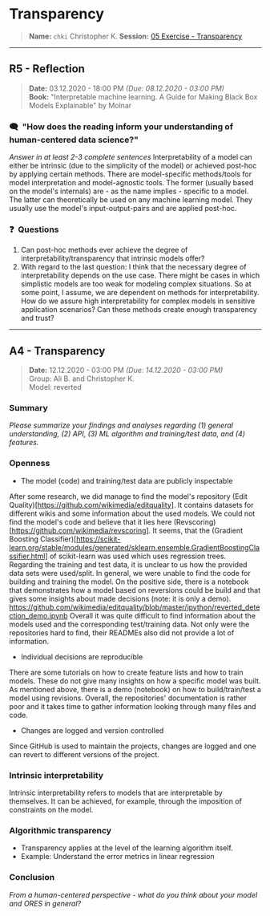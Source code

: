 # Transparency
> **Name:** `chki` Christopher K.
> **Session:** [05 Exercise - Transparency](https://github.com/FUB-HCC/hcds-winter-2020/wiki/05_exercise)   
----

## R5 - Reflection
> **Date:** 03.12.2020 - 18:00 PM *(Due: 08.12.2020 - 03:00 PM)*<br>
> **Book:** "Interpretable machine learning. A Guide for Making Black Box Models Explainable" by Molnar

### 🗨️&nbsp; "How does the reading inform your understanding of human-centered data science?"  
_Answer in at least 2-3 complete sentences_
Interpretability of a model can either be intrinsic (due to the simplicity of the model) or achieved post-hoc by applying certain methods.
There are model-specific methods/tools for model interpretation and model-agnostic tools. The former (usually based on the model's internals) are - as the name implies - specific to a model. The latter can theoretically be used on any machine learning model. They usually use the model's input-output-pairs and are applied post-hoc.

### ❓&nbsp; Questions
1. Can post-hoc methods ever achieve the degree of interpretability/transparency that intrinsic models offer?
1. With regard to the last question: I think that the necessary degree of interpretability depends on the use case. There might be cases in which simplistic models are too weak for modeling complex situations. So at some point, I assume, we are dependent on methods for interpretability. How do we assure high interpretability for complex models in sensitive application scenarios? Can these methods create enough transparency and trust?


***

## A4 - Transparency
> **Date:** 12.12.2020 - 03:00 PM *(Due: 14.12.2020 - 03:00 PM)*<br>
> Group: Ali B. and Christopher K.<br>
> Model: reverted<br>

### Summary 

_Please summarize your findings and analyses regarding (1) general understanding, (2) API, (3) ML algorithm and training/test data, and (4) features._

### Openness
 * The model (code) and training/test data are publicly inspectable
 
  After some research, we did manage to find the model's repository (Edit Quality)[https://github.com/wikimedia/editquality].
  It contains datasets for different wikis and some information about the used models.
  We could not find the model's code and believe that it lies here (Revscoring)[https://github.com/wikimedia/revscoring].
  It seems, that the (Gradient Boosting Classifier)[https://scikit-learn.org/stable/modules/generated/sklearn.ensemble.GradientBoostingClassifier.html] of scikit-learn was used which uses regression trees. Regarding the training and test data, it is unclear to us how the provided data sets were used/split. In general, we were unable to find the code for building and training the model. On the positive side, there is a notebook that demonstrates how a model based on reversions could be build and that gives some insights about made decisions (note: it is only a demo).  https://github.com/wikimedia/editquality/blob/master/ipython/reverted_detection_demo.ipynb
  Overall it was quite difficult to find information about the models used and the corresponding test/training data. Not only were the repositories hard to find, their READMEs also did not provide a lot of information.
 
 * Individual decisions are reproducible 
 
 There are some tutorials on how to create feature lists and how to train models. These do not give many insights on how a specific model was built. As mentioned above, there is a demo (notebook) on how to build/train/test a model using revisions. Overall, the repositories' documentation is rather poor and it takes time to gather information looking through many files and code.
 
 * Changes are logged and version controlled
 
 Since GitHub is used to maintain the projects, changes are logged and one can revert to different versions of the project.
 

### Intrinsic interpretability
Intrinsic interpretability refers to models that are interpretable by themselves. It can be achieved, for example, through the imposition of constraints on the model. 


### Algorithmic transparency
 * Transparency applies at the level of the learning algorithm itself. 
 * Example: Understand the error metrics in linear regression


### Conclusion
_From a human-centered perspective - what do you think about your model and ORES in general?_
